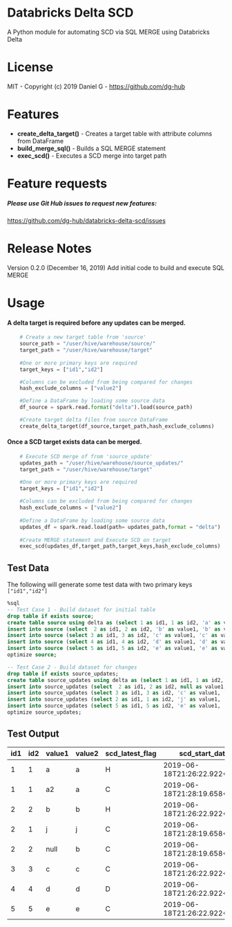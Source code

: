 # Databricks Delta SCD
A Python module for automating SCD via SQL MERGE using Databricks Delta

# License 
MIT - Copyright (c) 2019 Daniel G - https://github.com/dg-hub

# Features

* **create_delta_target()** -  Creates a target table with attribute columns from DataFrame
* **build_merge_sql()** -  Builds a SQL MERGE statement
* **exec_scd()** - Executes a SCD merge into target path

# Feature requests
##### Please use Git Hub issues to request new features:
https://github.com/dg-hub/databricks-delta-scd/issues


# Release Notes

Version 0.2.0 (December 16, 2019) Add initial code to build and execute SQL MERGE

# Usage

#### A delta target is required before any updates can be merged.

```python
    # Create a new target table from 'source'
    source_path = "/user/hive/warehouse/source/"
    target_path = "/user/hive/warehouse/target"
    
    #One or more primary keys are required
    target_keys = ["id1","id2"]

    #Columns can be excluded from being compared for changes
    hash_exclude_columns = ["value2"]

    #Define a DataFrame by loading some source data
    df_source = spark.read.format("delta").load(source_path)

    #Create target delta files from source DataFrame
    create_delta_target(df_source,target_path,hash_exclude_columns)
```

#### Once a SCD target exists data can be merged.

```python
    # Execute SCD merge of from 'source_update'
    updates_path = "/user/hive/warehouse/source_updates/"
    target_path = "/user/hive/warehouse/target"

    #One or more primary keys are required
    target_keys = ["id1","id2"]
    
    #Columns can be excluded from being compared for changes
    hash_exclude_columns = ["value2"]
    
    #Define a DataFrame by loading some source data
    updates_df = spark.read.load(path= updates_path,format = "delta")
    
    #Create MERGE statement and Execute SCD on target
    exec_scd(updates_df,target_path,target_keys,hash_exclude_columns)
```

## Test Data

The following will generate some test data with two primary keys `["id1","id2"]`

```sql
%sql
-- Test Case 1 - Build dataset for initial table
drop table if exists source;
create table source using delta as (select 1 as id1, 1 as id2, 'a' as value1, 'a' as value2);
insert into source (select  2 as id1, 2 as id2, 'b' as value1, 'b' as value2);
insert into source (select 3 as id1, 3 as id2, 'c' as value1, 'c' as value2);
insert into source (select 4 as id1, 4 as id2, 'd' as value1, 'd' as value2); -- removed in source_changes
insert into source (select 5 as id1, 5 as id2, 'e' as value1, 'e' as value2);
optimize source;

-- Test Case 2 - Build dataset for changes
drop table if exists source_updates;
create table source_updates using delta as (select 1 as id1, 1 as id2, 'a2' as value1, 'a' as value2); -- value1 change
insert into source_updates (select  2 as id1, 2 as id2, null as value1, 'b' as value2); -- value1 -> null change
insert into source_updates (select 3 as id1, 3 as id2, 'c' as value1, 'c' as value2); -- no change
insert into source_updates (select 2 as id1, 1 as id2, 'j' as value1, 'j' as value2); -- variant pk value (new row)
insert into source_updates (select 5 as id1, 5 as id2, 'e' as value1, 'e2' as value2); -- value2 change
optimize source_updates;
```
## Test Output
| id1 | id2 | value1 | value2 | scd_latest_flag | scd_start_date               | scd_end_date                 | scd_hash_key                             |
|-----|-----|--------|--------|-----------------|------------------------------|------------------------------|------------------------------------------|
| 1   | 1   | a      | a      | H               | 2019-06-18T21:26:22.922+0000 | 2019-06-18T21:28:18.658+0000 | ae3747b408d2eec845a9e8a4e4168d889570e884 |
| 1   | 1   | a2     | a      | C               | 2019-06-18T21:28:19.658+0000 | 9999-12-31T00:00:00.000+0000 | 1266a6cc602cdddd1382f456cbbd24927d0b9c2b |
| 2   | 2   | b      | b      | H               | 2019-06-18T21:26:22.922+0000 | 2019-06-18T21:28:18.658+0000 | 2314b42f90e65298dc483e7de55cd4c924989c9e |
| 2   | 1   | j      | j      | C               | 2019-06-18T21:28:19.658+0000 | 9999-12-31T00:00:00.000+0000 | 79ac9ef3a87ccb96326a43bb8fe229426e8a1031 |
| 2   | 2   | null   | b      | C               | 2019-06-18T21:28:19.658+0000 | 9999-12-31T00:00:00.000+0000 | 62272d79b532033d6f6d0380fa12c7dbc52ed89a |
| 3   | 3   | c      | c      | C               | 2019-06-18T21:26:22.922+0000 | 9999-12-31T00:00:00.000+0000 | 088e0fdee1f95fc48278314958b7f3e66ab382de |
| 4   | 4   | d      | d      | D               | 2019-06-18T21:26:22.922+0000 | 2019-06-18T21:28:18.658+0000 | 3ba62d69189bceccab8bd65c2ce3315c481aea81 |
| 5   | 5   | e      | e      | C               | 2019-06-18T21:26:22.922+0000 | 9999-12-31T00:00:00.000+0000 | 271decabf5382431cf868c0e1a9bc753fb6c67fc |
